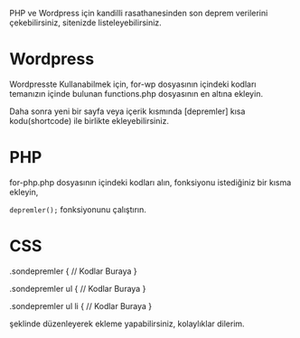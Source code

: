 PHP ve Wordpress için kandilli rasathanesinden son deprem verilerini çekebilirsiniz, sitenizde listeleyebilirsiniz.

# Wordpress

Wordpresste Kullanabilmek için, for-wp dosyasının içindeki kodları temanızın içinde bulunan functions.php dosyasının en altına ekleyin.

Daha sonra yeni bir sayfa veya içerik kısmında [depremler] kısa kodu(shortcode) ile birlikte ekleyebilirsiniz.

# PHP

for-php.php dosyasının içindeki kodları alın, fonksiyonu istediğiniz bir kısma ekleyin,

<code>depremler();</code> fonksiyonunu çalıştırın.

# CSS

.sondepremler {
  // Kodlar Buraya
}

.sondepremler  ul {
  // Kodlar Buraya
}

.sondepremler ul li {
  // Kodlar Buraya
}

şeklinde düzenleyerek ekleme yapabilirsiniz, kolaylıklar dilerim.
